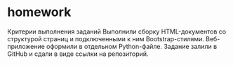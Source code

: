 # homework
Критерии выполнения заданий
Выполнили сборку HTML-документов со структурой страниц и подключенными к ним Bootstrap-стилями.
Веб-приложение оформили в отдельном Python-файле.
Задание залили в GitHub и сдали в виде ссылки на репозиторий.
